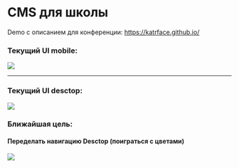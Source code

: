 # CMS для школы

Demo с описанием для конференции: https://katrface.github.io/

### Текущий UI mobile:

![](https://sun9-44.userapi.com/impg/A6ld0Z2EmwDCpePVGXqgt2OuSkYH7qCcvYb3Qg/Vc4D-5w8Ijw.jpg?size=300x665&quality=96&sign=bc6f790f551a6cad40e3bff0a7c011ee&type=album)

---

### Текущий UI desctop:

![](https://sun9-64.userapi.com/impg/TU5766jDO0DkFKKtIdKjgTun43VeYcx_XoqaTw/MJP730ICjrw.jpg?size=1920x1657&quality=96&sign=7b2d4d7d06935193e0dec7d6a209f1c4&type=album)


### Ближайшая цель:

#### Переделать навигацию Desctop (поиграться с цветами)

![](https://sun9-6.userapi.com/impg/uJIysdAja5N25UMQ8y4v8BnsXp1UbK_RC0xbVQ/_7JfFA2rJTU.jpg?size=1920x932&quality=96&sign=61c344d300923dc2076c7d7f3f8feb75&type=album)
